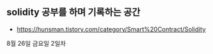 ## solidity 공부를 하며 기록하는 공간
- https://hunsman.tistory.com/category/Smart%20Contract/Solidity

8월 26일 금요일 2일차
